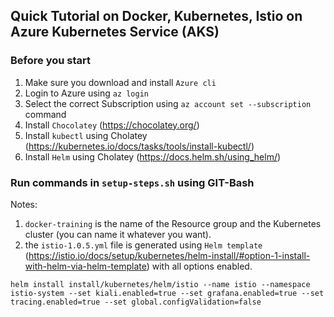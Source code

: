 ## Quick Tutorial on Docker, Kubernetes, Istio on Azure Kubernetes Service (AKS)

### Before you start
1. Make sure you download and install `Azure cli`
2. Login to Azure using `az login`
3. Select the correct Subscription using `az account set --subscription` command
4. Install `Chocolatey` (https://chocolatey.org/)
5. Install `kubectl` using Cholatey (https://kubernetes.io/docs/tasks/tools/install-kubectl/)
6. Install `Helm` using Cholatey (https://docs.helm.sh/using_helm/)
   

### Run commands in `setup-steps.sh` using GIT-Bash
Notes:
1. `docker-training` is the name of the Resource group and the Kubernetes cluster (you can name it whatever you want). 
2. the `istio-1.0.5.yml` file is generated using `Helm template` (https://istio.io/docs/setup/kubernetes/helm-install/#option-1-install-with-helm-via-helm-template) with all options enabled. 

`helm install install/kubernetes/helm/istio --name istio --namespace istio-system --set kiali.enabled=true --set grafana.enabled=true --set tracing.enabled=true --set global.configValidation=false
`